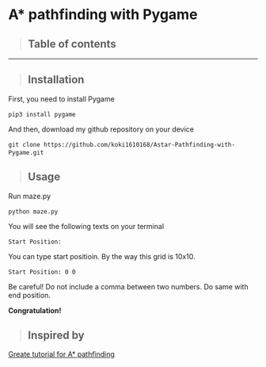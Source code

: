 # A* pathfinding with Pygame

>## Table of contents
<p align="center">
<a href="#installation" style="font-size: 50px>Installation</a>
<a href="#usage" style="font-size: 50px>Usage</a>
<a href="#inspired-by" style="font-size: 50px>Inspired by</a>
</p>

***

![A* Pathfinding](./video.gif)

***
<a name="install"></a>
>## Installation

First, you need to install Pygame
```
pip3 install pygame
```
And then, download my github repository on your device
```
git clone https://github.com/koki1610168/Astar-Pathfinding-with-Pygame.git
```
<a name="usage"></a>
>## Usage
Run maze.py
```
python maze.py
```
You will see the following texts on your terminal
```
Start Position: 
```
You can type start positioin. By the way this grid is 10x10. 
```
Start Position: 0 0
```
Be careful! Do not include a comma between two numbers.
Do same with end position.

**Congratulation!**

<a name="inspired"></a>
>## Inspired by

[Greate tutorial for A* pathfinding](https://medium.com/@nicholas.w.swift/easy-a-star-pathfinding-7e6689c7f7b2)


